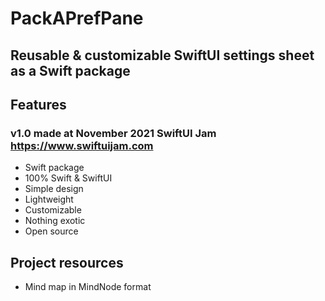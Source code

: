 # PackAPrefPane

## Reusable & customizable SwiftUI settings sheet as a Swift package

## Features
### v1.0 made at November 2021 SwiftUI Jam https://www.swiftuijam.com
* Swift package
* 100% Swift & SwiftUI
* Simple design
* Lightweight
* Customizable
* Nothing exotic
* Open source

## Project resources
* Mind map in MindNode format
